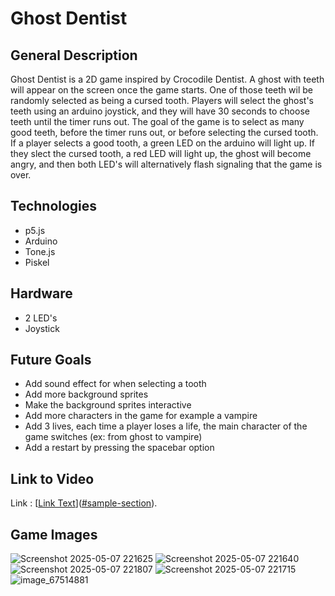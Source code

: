 # Ghost Dentist

## General Description
Ghost Dentist is a 2D game inspired by Crocodile Dentist. A ghost with teeth will appear on the screen once the game starts. One of those teeth wil be randomly selected as being a cursed tooth.
Players will select the ghost's teeth using an arduino joystick, and they will have 30 seconds to choose teeth until the timer runs out. The goal of the game is to select as many good teeth, before the 
timer runs out, or before selecting the cursed tooth. If a player selects a good tooth, a green LED on the arduino will light up. If they slect the cursed tooth, a red LED will light up, the ghost
will become angry, and then both LED's will alternatively flash signaling that the game is over. 

## Technologies
- p5.js
- Arduino
- Tone.js
- Piskel

## Hardware
- 2 LED's
- Joystick

## Future Goals
- Add sound effect for when selecting a tooth
- Add more background sprites
- Make the background sprites interactive
- Add more characters in the game for example a vampire
- Add 3 lives, each time a player loses a life, the main character of the game switches (ex: from ghost to vampire)
- Add a restart by pressing the spacebar option

## Link to Video
Link : [[Link Text](https://youtu.be/EqT1eNq0W28)]([#sample-section](https://youtu.be/EqT1eNq0W28)).

## Game Images
![Screenshot 2025-05-07 221625](https://github.com/user-attachments/assets/bdd2d1bf-8c32-4970-8434-76bc806147eb)
![Screenshot 2025-05-07 221640](https://github.com/user-attachments/assets/6a0428d6-f91b-4271-a894-541d0548eeb9)
![Screenshot 2025-05-07 221807](https://github.com/user-attachments/assets/7ce4e25e-58b5-4dca-ac5e-8669452b44b3)
![Screenshot 2025-05-07 221715](https://github.com/user-attachments/assets/2ff43a6f-e21e-4f89-98c4-07dde2e81e6f)
![image_67514881](https://github.com/user-attachments/assets/7d6fc486-baa7-4991-80df-458965220a9a)

